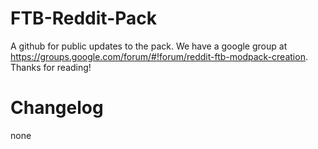 FTB-Reddit-Pack
===============
A github for public updates to the pack. We have a google group at https://groups.google.com/forum/#!forum/reddit-ftb-modpack-creation. Thanks for reading!

Changelog
===============
none

